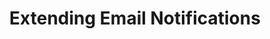 ---
title: Extending Email Notifications
permalink: /account-security/notifications/extend-email-notifications
keywords: customize notifications, add recipients, notifications, pagerduty, datadog, slack, extend notifications, email alerts
summary: "Using the Custom notification list feature, extend Stitch's email notifications to external services like PagerDuty, Datadog, and Slack."

layout: general
key: "customize-notifications"
toc: true

type: "notifications"
weight: 2

enterprise: true
enterprise-cta:
  feature: "The custom notification list "
  title: "{{ site.data.strings.enterprise.title.is-an | prepend: page.enterprise-cta.feature }}"
  copy: "{{ site.data.strings.enterprise.copy.is-an | prepend: page.enterprise-cta.feature | flatify }}"

intro: |
  {% include misc/data-files.html %}

  In the **{{ app.page-names.notification-tab }}** tab of the **{{ app.page-names.account-settings }}** page, you can extend Stitch's email notifications to include additional email addresses outside of the current account users.

  With the custom notification list, you can integrate services like PagerDuty, Datadog, or Slack to receive email alerts from Stitch. 

  In this guide, we'll cover:

  {% for section in page.sections %}
  - [{{ section.summary }}](#{{ section.anchor }})
  {% endfor %}

sections:
  - title: "Uses for the custom notification list"
    anchor: "custom-notification-list-uses"
    summary: "The uses for the custom notification email list"
    content: |
      Using the custom notification list feature, you can:

      - **Integrate with external monitoring systems** like [PagerDuty](https://www.pagerduty.com/){:target="new"} or [Datadog](https://www.datadoghq.com/){:target="new"}. Send Stitch email notifications to your monitoring systems to get ahead of critical issues.
      - **Post updates to Slack**. Make sure the right people are notified when there's an issue that needs intervention by sending Stitch notifications right to a [Slack](https://slack.com){:target="new"} channel.
      - **Trigger other apps** using [Zapier](https://zapier.com){:target="new"}.

      For details about the email notifications Stitch sends, refer to the [Notification reference]({{ link.account.notification-reference | prepend: site.baseurl }}). This info can be used to create different alerts for individual notification types.

      For example: Your team wants to be notified when their Stitch account is nearing its row limit. Based on this, you can filter emails from Stitch with the subject [`Approaching Row Limit`]({{ link.account.notification-settings | prepend: site.baseurl }}#usage-nearing-limit), which are sent when an account is nearing its usage limit.

  - title: "Access to the custom notification list"
    anchor: "custom-notification-list-access"
    summary: "How to access the custom notification list feature"
    content: |
      The custom notification list feature is available during the Free Trial or on an Enterprise plan. Contact [Stitch Sales]({{ site.sales }}){:target="new"} for more info about Enterprise plans.

    subsections:
      - title: "Plan downgrades"
        anchor: "plan-downgrades"
        content: |
          If you decide to downgrade to a plan without custom notification list access, the feature will be disabled and notifications will no longer be sent to the email addresses in the custom notifications list.

          If you upgrade from a plan without custom notification list access to a plan that includes it, and you previously added custom notification email addresses in your account, you will need to [re-enable them](#disable-reenable-email-addresses) to allow Stitch to send notifications to the email address again.

  - title: "Custom notification list basics"
    anchor: "custom-notification-basics"
    summary: "Some custom notification list basics"
    content: |
      {% for subsection in section.subsections %}
      - [{{ subsection.title }}](#{{ subsection.anchor }})
      {% endfor %}
    subsections:
      - title: "How many email addresses can I add to the custom notification list?"
        anchor: "how-many-custom-notification-recipients"
        content: |
          An account's custom notification list may have a maximum of 10 email addresses.

      - title: "What emails are sent to the custom notification list?"
        anchor: "what-emails-are-sent-to-the-custom-list"
        content: |
          Any email notification that is sent to other team members of the account will also be sent to any custom notification recipient with an **Enabled** status.

          The only exception is the monthly invoice email. This will only be sent to [the user of the account who originally entered the account's payment information]({{ link.account.team-members | prepend: site.baseurl | append: "#who-will-receive-invoices" }}).

          Refer to the [Notification reference]({{ link.account.notification-reference | prepend: site.baseurl }}) for details about each email notification Stitch can send, including subjects, content, triggers, etc.

      - title: "Can I specify the types of email notifications that are sent?"
        anchor: "can-i-specify-email-notification-types"
        content: |
          This feature is not currently supported. To work around this, you can set up rules or filters in your email client.

      - title: "What services can I use with the custom notification list?"
        anchor: "what-services-custom-notification-list"
        content: |
          Any service that supports receiving email can be used with the custom notification list.

      - title: "Who can add a custom notification email address?"
        anchor: "who-can-add-recipients"
        content: |
          Any team member in a Stitch account that has access to the custom notification list feature can create, delete, disable, or re-enable a notification email address.

  - title: "Add a custom notification recipient"
    anchor: "add-custom-notification-recipient"
    summary: "How to add a custom notification recipient"
    content: |
      {% include note.html type="single-line" content="**Note**: An account's custom notification list may have a maximum of 10 email addresses." %}

      To add a custom notification recipient:

      1. Click the {{ app.menu-paths.account-settings }}.
      2. Click the **{{ app.page-names.notification-tab }}** tab.
      3. Click the **Add email** button in the **Custom notification list** section.
      3. In the field that displays, enter an email address.
      4. Click the **Save Email** button.

  - title: "Delete a custom notification recipient"
    anchor: "add-custom-notification-recipient"
    summary: "How to delete a custom notification recipient"
    content: |
      To delete a custom notification recipient:

      1. Click the {{ app.menu-paths.account-settings }}.
      2. Click the **{{ app.page-names.notification-tab }}** tab.
      3. Click the icon next to the **Status** column.
      4. Click **Delete this email**.
      5. You'll be prompted to confirm the deletion. Click **Delete** to continue and delete the email address.

  - title: "Disable or re-enable custom notification recipients"
    anchor: "disable-reenable-email-addresses"
    summary: "How to disable or re-enable a custom notification recipient"
    content: |
      If you want to temporarily disable a custom notification recipient, you can click the icon next to the email address and use the **Disable this email** option.

      To re-enable a disabled recipient, click the icon next to the **Status** column and select **Re-enable this email**.
---